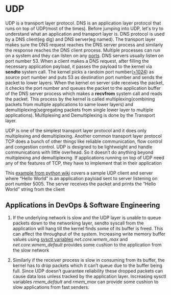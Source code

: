 # UDP


UDP is a transport layer protocol. DNS is an application layer protocol that runs on top of UDP(most of the times). Before jumping into UDP, let's try to understand what an application and transport layer is. DNS protocol is used by a DNS client(eg dig) and DNS server(eg named). The transport layer makes sure the DNS request reaches the DNS server process and similarly the response reaches the DNS client process. Multiple processes can run on a system and they can listen on any [ports](https://en.wikipedia.org/wiki/Port_(computer_networking)). DNS servers usually listen on port number 53. When a client makes a DNS request, after filling the necessary application payload, it passes the payload to the kernel via **sendto** system call. The kernel picks a random port number([>1024](https://www.cyberciti.biz/tips/linux-increase-outgoing-network-sockets-range.html)) as source port number and puts 53 as destination port number and sends the packet to lower layers. When the kernel on server side receives the packet, it checks the port number and queues the packet to the application buffer of the DNS server process which makes a **recvfrom** system call and reads the packet. This process by the kernel is called multiplexing(combining packets from multiple applications to same lower layers) and demultiplexing(segregating packets from single lower layer to multiple applications). Multiplexing and Demultiplexing is done by the Transport layer.

UDP is one of the simplest transport layer protocol and it does only multiplexing and demultiplexing. Another common transport layer protocol TCP does a bunch of other things like reliable communication, flow control and congestion control. UDP is designed to be lightweight and handle communications with little overhead. So it doesn’t do anything beyond multiplexing and demultiplexing. If applications running on top of UDP need any of the features of TCP, they have to implement that in their application

This [example from python wiki](https://wiki.python.org/moin/UdpCommunication) covers a sample UDP client and server where “Hello World” is an application payload sent to server listening on port number 5005. The server receives the packet and prints the “Hello World” string from the client

## Applications in DevOps & Software Engineering


1. If the underlying network is slow and the UDP layer is unable to queue packets down to the networking layer, sendto syscall from the application will hang till the kernel finds some of its buffer is freed. This can affect the throughput of the system. Increasing write memory buffer values using [sysctl variables](https://access.redhat.com/documentation/en-us/red_hat_enterprise_linux/5/html/tuning_and_optimizing_red_hat_enterprise_linux_for_oracle_9i_and_10g_databases/sect-oracle_9i_and_10g_tuning_guide-adjusting_network_settings-changing_network_kernel_settings) *net.core.wmem_max* and *net.core.wmem_default* provides some cushion to the application from the slow network

2. Similarly if the receiver process is slow in consuming from its buffer, the kernel has to drop packets which it can’t queue due to the buffer being full. Since UDP doesn’t guarantee reliability these dropped packets can cause data loss unless tracked by the application layer. Increasing  sysctl variables *rmem_default* and *rmem_max* can provide some cushion to slow applications from fast senders.

